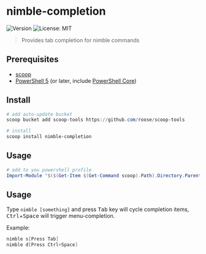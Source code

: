# nimble-completion

<p>
  <img alt="Version" src="https://img.shields.io/badge/version-1.0.0-blue.svg?cacheSeconds=2592000" />
  <img alt="License: MIT" src="https://img.shields.io/badge/License-MIT-yellow.svg" />
</p>


> Provides tab completion for nimble commands

## Prerequisites

* [scoop](https://github.com/lukesampson/scoop)
* [PowerShell 5](https://aka.ms/wmf5download) (or later, include [PowerShell Core](https://docs.microsoft.com/en-us/powershell/scripting/install/installing-powershell-core-on-windows?view=powershell-6))

## Install

```powershell
# add auto-update bucket
scoop bucket add scoop-tools https://github.com/roose/scoop-tools

# install
scoop install nimble-completion
```

## Usage

```powershell
# add to you powershell profile
Import-Module "$($(Get-Item $(Get-Command scoop).Path).Directory.Parent.FullName)\modules\nimble-completion"
```

## Usage

Type `nimble [something]` and press <kbd>Tab</kbd> key will cycle completion items, <kbd>Ctrl</kbd>+<kbd>Space</kbd> will trigger menu-completion.

Example:

```powershell
nimble s[Press Tab]
nimble d[Press Ctrl+Space]
```


